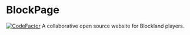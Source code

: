 # BlockPage
[![CodeFactor](https://www.codefactor.io/repository/github/grumpztech/blockpage/badge)](https://www.codefactor.io/repository/github/grumpztech/blockpage)
A collaborative open source website for Blockland players.
